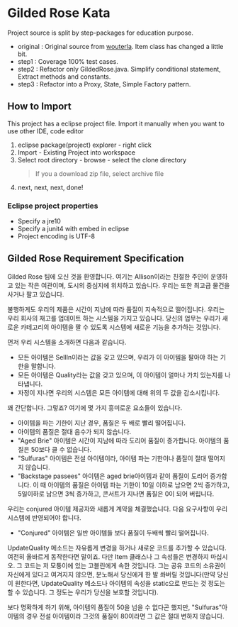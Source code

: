 # Gilded Rose Kata

Project source is split by step-packages for education purpose.

- original : Original source from [wouterla](https://github.com/wouterla/GildedRose). Item class has changed a little bit.
- step1 : Coverage 100% test cases.
- step2 : Refactor only GildedRose.java. Simplify conditional statement, Extract methods and constants.
- step3 : Refactor into a Proxy, State, Simple Factory pattern. 

## How to Import

This project has a eclipse project file. 
Import it manually when you want to use other IDE, code editor 

1. eclipse package(project) explorer - right click
1. Import - Existing Project into workspace
1. Select root directory - browse - select the clone directory
	> If you a download zip file, select archive file
1. next, next, next, done!

### Eclipse project properties
- Specify a jre10
- Specify a junit4 with embed in eclipse
- Project encoding is UTF-8

## Gilded Rose Requirement Specification

Gilded Rose 팀에 오신 것을 환영합니다. 여기는 Allison이라는 친절한 주인이 운영하고 있는 작은 여관이며, 도시의 중심지에 위치하고 있습니다. 우리는 또한 최고급 물건을 사거나 팔고 있습니다.

불행하게도 우리의 제품은 시간이 지남에 따라 품질이 지속적으로 떨어집니다. 우리는 우리 회사의 재고를 업데이트 하는 시스템을 가지고 있습니다. 당신의 업무는 우리가 새로운 카테고리의 아이템을 팔 수 있도록 시스템에 새로운 기능을 추가하는 것입니다.

먼저 우리 시스템을 소개하면 다음과 같습니다.

- 모든 아이템은 SellIn이라는 값을 갖고 있으며, 우리가 이 아이템을 팔아야 하는 기한을 말합니다.
- 모든 아이템은 Quality라는 값을 갖고 있으며, 이 아이템이 얼마나 가치 있는지를 나타냅니다.
- 자정이 지나면 우리의 시스템은 모든 아이템에 대해 위의 두 값을 감소시킵니다.

꽤 간단합니다. 그렇죠? 여기에 몇 가지 흥미로운 요소들이 있습니다.

- 아이템을 파는 기한이 지난 경우, 품질은 두 배로 빨리 떨어집니다.
- 아이템의 품질은 절대 음수가 되지 않습니다.
- "Aged Brie" 아이템은 시간이 지남에 따라 도리어 품질이 증가합니다.
아이템의 품질은 50보다 클 수 없습니다.
- "Sulfuras" 아이템은 전설 아이템이라, 아이템 파는 기한이나 품질이 절대 떨어지지 않습니다.
- "Backstage passees" 아이템은 aged brie아이템과 같이 품질이 도리어 증가합니다. 이 때 아이템의 품질은 아이템 파는 기한이 10일 이하로 남으면 2씩 증가하고, 5일이하로 남으면 3씩 증가하고, 콘서트가 지나면 품질은 0이 되어 버립니다.

우리는 conjured 아이템 제공자와 새롭게 계약을 체결했습니다. 다음 요구사항이 우리 시스템에 반영되어야 합니다.

- "Conjured" 아이템은 일반 아이템들 보다 품질이 두배씩 빨리 떨어집니다.

UpdateQuality 메소드는 자유롭게 변경을 하거나 새로운 코드를 추가할 수 있습니다. 여전히 올바르게 동작한다면 말이죠. 다만 Item 클래스나 그 속성들은 변경하지 마십시오. 그 코드는 저 모퉁이에 있는 고블린에게 속한 것입니다. 그는 공유 코드의 소유권이 자신에게 있다고 여겨지지 않으면, 분노해서 당신에게 한 발 쏴버릴 것입니다(만약 당신이 원한다면, UpdateQuality 메소드나 아이템의 속성을 static으로 만드는 것 정도는 할 수 있습니다. 그 정도는 우리가 당신을 보호할 것입니다).

보다 명확하게 하기 위해, 아이템의 품질이 50을 넘을 수 없다곤 했지만, "Sulfuras"아이템의 경우 전설 아이템이라 그것의 품질이 80이라면 그 값은 절대 변하지 않습니다.